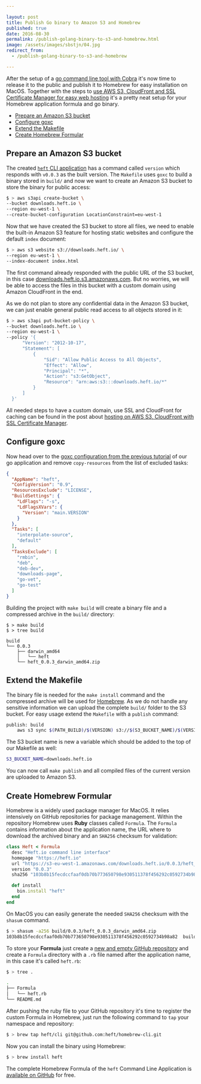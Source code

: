```yaml
---

layout: post
title: Publish Go binary to Amazon S3 and Homebrew
published: true
date: 2016-08-30
permalink: /publish-golang-binary-to-s3-and-homebrew.html
image: /assets/images/sbstjn/04.jpg
redirect_from:
  - /publish-golang-binary-to-s3-and-homebrew

---
```


After the setup of a [go command line tool with Cobra](https://sbstjn.com/create-golang-cli-application-with-cobra-and-goxc.html) it's now time to release it to the public and publish it to Homebrew for easy installation on MacOS. Together with the steps to [use AWS S3, CloudFront and SSL Certificate Manager for easy web hosting](https://sbstjn.com/static-hosting-amazon-s3-cloudfront-and-ssl-certificate-manager.html#create-an-ssl-certificate.html) it's a pretty neat setup for your Homebrew application formula and go binary.

- [Prepare an Amazon S3 bucket](#prepare-an-amazon-s3-bucket)
- [Configure goxc](#configure-goxc)
- [Extend the Makefile](#extend-the-makefile)
- [Create Homebrew Formular](#create-homebrew-formular)


## Prepare an Amazon S3 bucket

The created [`heft` CLI application](https://github.com/heft/cli) has a command called `version` which responds with `v0.0.3` as the built version. The `Makefile` uses `goxc` to build a binary stored in `build/` and now we want to create an Amazon S3 bucket to store the binary for public access:

```bash
$ > aws s3api create-bucket \
--bucket downloads.heft.io \
--region eu-west-1 \
--create-bucket-configuration LocationConstraint=eu-west-1
```

Now that we have created the S3 bucket to store all files, we need to enable the built-in Amazon S3 feature for hosting static websites and configure the default `index` document:

```bash
$ > aws s3 website s3://downloads.heft.io/ \
--region eu-west-1 \
--index-document index.html
```

The first command already responded with the public URL of the S3 bucket, in this case [downloads.heft.io.s3.amazonaws.com](http://downloads.heft.io.s3.amazonaws.com). But no worries, we will be able to access the files in this bucket with a custom domain using Amazon CloudFront in the end.

As we do not plan to store any confidential data in the Amazon S3 bucket, we can just enable general public read access to all objects stored in it:

```bash
$ > aws s3api put-bucket-policy \
--bucket downloads.heft.io \
--region eu-west-1 \
--policy '{
      "Version": "2012-10-17",
      "Statement": [
          {
              "Sid": "Allow Public Access to All Objects",
              "Effect": "Allow",
              "Principal": "*",
              "Action": "s3:GetObject",
              "Resource": "arn:aws:s3:::downloads.heft.io/*"
          }
      ]
  }'
```

All needed steps to have a custom domain, use SSL and CloudFront for caching can be found in the post about [hosting on AWS S3, CloudFront with SSL Certificate Manager](https://sbstjn.com/static-hosting-amazon-s3-cloudfront-and-ssl-certificate-manager.html#create-an-ssl-certificate.html).

## Configure goxc

Now head over to the [goxc configuration from the previous tutorial](https://sbstjn.com/create-golang-cli-application-with-cobra-and-goxc.html) of our go application and remove  `copy-resources` from the list of excluded tasks:

```json
{
  "AppName": "heft",
  "ConfigVersion": "0.9",
  "ResourcesExclude": "LICENSE",
  "BuildSettings": {
    "LdFlags": "-s",
    "LdFlagsXVars": {
      "Version": "main.VERSION"
    }
  },
  "Tasks": [
    "interpolate-source",
    "default"
  ],
  "TasksExclude": [
    "rmbin",
    "deb",
    "deb-dev",
    "downloads-page",
    "go-vet",
    "go-test"
  ]
}
```

Building the project with `make build` will create a binary file and a compressed archive in the `build/` directory:

```
$ > make build
$ > tree build

build
└── 0.0.3
    ├── darwin_amd64
    │   └── heft
    └── heft_0.0.3_darwin_amd64.zip
```

## Extend the Makefile

The binary file is needed for the `make install` command and the compressed archive will be used for [Homebrew](http://brew.sh/). As we do not handle any sensitive information we can upload the complete `build/` folder to the S3 bucket. For easy usage extend the `Makefile` with a `publish` command:

```bash
publish: build
	aws s3 sync $(PATH_BUILD)/$(VERSION) s3://$(S3_BUCKET_NAME)/$(VERSION)
```

The S3 bucket name is new a variable which should be added to the top of our Makefile as well:

```bash
S3_BUCKET_NAME=downloads.heft.io
```

You can now call `make publish` and all compiled files of the current version are uploaded to Amazon S3.

## Create Homebrew Formular

Homebrew is a widely used package manager for MacOS. It relies intensively on GitHub repositories for package management. Within the repository Homebrew uses **Ruby** classes called `Formula`. The `Formula` contains information about the application name, the URL where to download the archived binary and an `SHA256` checksum for validation:

```ruby
class Heft < Formula
  desc "Heft.io command line interface"
  homepage "https://heft.io"
  url "https://s3-eu-west-1.amazonaws.com/downloads.heft.io/0.0.3/heft_0.0.3_darwin_amd64.zip"
  version "0.0.3"
  sha256 "103b8b15fecdccfaaf0db70b773650798e930511378f456292c0592734b98a82"

  def install
    bin.install "heft"
  end
end
```

On MacOS you can easily generate the needed `SHA256` checksum with the `shasum` command.

```bash
$ > shasum -a256 build/0.0.3/heft_0.0.3_darwin_amd64.zip
103b8b15fecdccfaaf0db70b773650798e930511378f456292c0592734b98a82  build/0.0.3/heft_0.0.3_darwin_amd64.zip
```

To store your **Formula** just create a [new and empty GitHub repository](https://github.com/heft/homebrew-cli/) and create a `Formula` directory with a `.rb` file named after the application name, in this case it's called `heft.rb`:

```bash
$ > tree .

.
├── Formula
│   └── heft.rb
└── README.md
```

After pushing the ruby file to your GitHub repository it's time to register the custom Formula in Homebrew, just run the following command to `tap` your namespace and repository:

```bash
$ > brew tap heft/cli git@github.com:heft/homebrew-cli.git
```

Now you can install the binary using Homebrew:

```bash
$ > brew install heft
```

The complete Homebrew Formula of the `heft` Command Line Application is [available on GitHub](https://github.com/heft/homebrew-cli/) for free.
